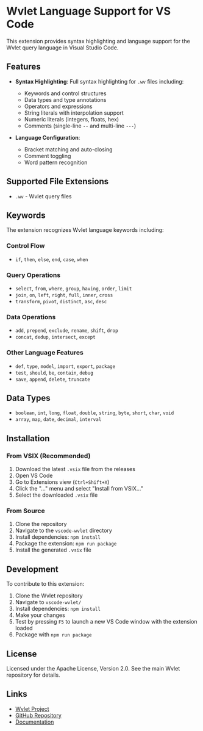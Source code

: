 # Wvlet Language Support for VS Code

This extension provides syntax highlighting and language support for the Wvlet query language in Visual Studio Code.

## Features

- **Syntax Highlighting**: Full syntax highlighting for `.wv` files including:
  - Keywords and control structures
  - Data types and type annotations
  - Operators and expressions
  - String literals with interpolation support
  - Numeric literals (integers, floats, hex)
  - Comments (single-line `--` and multi-line `---`)

- **Language Configuration**: 
  - Bracket matching and auto-closing
  - Comment toggling
  - Word pattern recognition

## Supported File Extensions

- `.wv` - Wvlet query files

## Keywords

The extension recognizes Wvlet language keywords including:

### Control Flow
- `if`, `then`, `else`, `end`, `case`, `when`

### Query Operations
- `select`, `from`, `where`, `group`, `having`, `order`, `limit`
- `join`, `on`, `left`, `right`, `full`, `inner`, `cross`
- `transform`, `pivot`, `distinct`, `asc`, `desc`

### Data Operations
- `add`, `prepend`, `exclude`, `rename`, `shift`, `drop`
- `concat`, `dedup`, `intersect`, `except`

### Other Language Features
- `def`, `type`, `model`, `import`, `export`, `package`
- `test`, `should`, `be`, `contain`, `debug`
- `save`, `append`, `delete`, `truncate`

## Data Types

- `boolean`, `int`, `long`, `float`, `double`, `string`, `byte`, `short`, `char`, `void`
- `array`, `map`, `date`, `decimal`, `interval`

## Installation

### From VSIX (Recommended)

1. Download the latest `.vsix` file from the releases
2. Open VS Code
3. Go to Extensions view (`Ctrl+Shift+X`)
4. Click the "..." menu and select "Install from VSIX..."
5. Select the downloaded `.vsix` file

### From Source

1. Clone the repository
2. Navigate to the `vscode-wvlet` directory
3. Install dependencies: `npm install`
4. Package the extension: `npm run package`
5. Install the generated `.vsix` file

## Development

To contribute to this extension:

1. Clone the Wvlet repository
2. Navigate to `vscode-wvlet/`
3. Install dependencies: `npm install`
4. Make your changes
5. Test by pressing `F5` to launch a new VS Code window with the extension loaded
6. Package with `npm run package`

## License

Licensed under the Apache License, Version 2.0. See the main Wvlet repository for details.

## Links

- [Wvlet Project](https://wvlet.org)
- [GitHub Repository](https://github.com/wvlet/wvlet)
- [Documentation](https://wvlet.org/docs)